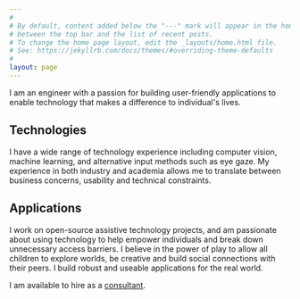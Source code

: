 ```yaml
---
#
# By default, content added below the "---" mark will appear in the home page
# between the top bar and the list of recent posts.
# To change the home page layout, edit the _layouts/home.html file.
# See: https://jekyllrb.com/docs/themes/#overriding-theme-defaults
#
layout: page
---
```



I am an engineer with a passion for building user-friendly applications to enable technology that makes a difference to individual's lives. 

## Technologies
I have a wide range of technology experience including computer vision, machine learning, and alternative input methods such as eye gaze. My experience in both industry and academia allows me to translate between business concerns, usability and technical constraints.

## Applications
I work on open-source assistive technology projects, and am passionate about using technology to help empower individuals and break down unnecessary access barriers. 
I believe in the power of play to allow all children to explore worlds, be creative and build social connections with their peers. 
I build robust and useable applications for the real world. 

<!-- I have experience working in early-stage technology startups in the field of computer vision, where I have worked on algorithms, product development and user experience design. I can help companies to translate promising lab protoypes from current-edge research into intuitive and easy to use applications. 
 -->
I am available to hire as a [consultant](consulting).
